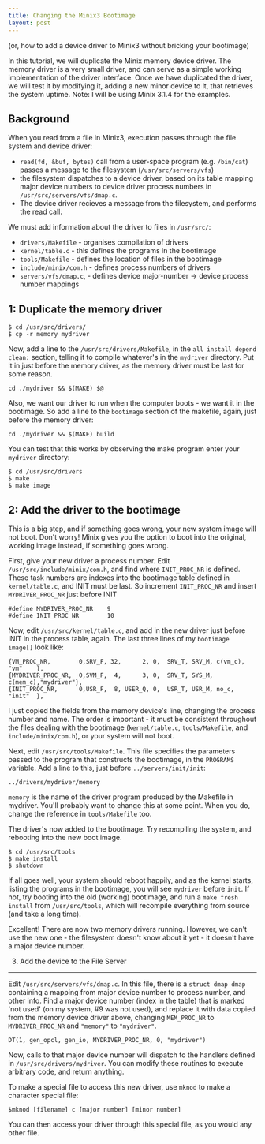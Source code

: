 ```yaml
---
title: Changing the Minix3 Bootimage
layout: post
---
```


(or, how to add a device driver to Minix3 without bricking your bootimage)

In this tutorial, we will duplicate the Minix memory device driver. The memory driver is a very small driver, and can serve as a simple working implementation of the driver interface. Once we have duplicated the driver, we will test it by modifying it, adding a new minor device to it, that retrieves the system uptime. Note: I will be using Minix 3.1.4 for the examples.

Background
----------

When you read from a file in Minix3, execution passes through the file system and device driver:

  * `read(fd, &buf, bytes)` call from a user-space program (e.g. `/bin/cat`)
    passes a message to the filesystem (`/usr/src/servers/vfs`)
  * the filesystem dispatches to a device driver, based on its table mapping major
    device numbers to device driver process numbers in `/usr/src/servers/vfs/dmap.c`.
  * The device driver recieves a message from the filesystem, and performs the read
    call.

We must add information about the driver to files in `/usr/src/`: 
  * `drivers/Makefile` - organises compilation of drivers
  * `kernel/table.c` - this defines the programs in the bootimage
  * `tools/Makefile` - defines the location of files in the bootimage
  * `include/minix/com.h` - defines process numbers of drivers
  * `servers/vfs/dmap.c`, - defines device major-number -> device process 
     number mappings

1: Duplicate the memory driver
------------------------------

    $ cd /usr/src/drivers/
    $ cp -r memory mydriver

Now, add a line to the `/usr/src/drivers/Makefile`, in the `all install depend clean:` section, telling it to compile whatever's in the `mydriver` directory. Put it in just before the memory driver, as the memory driver must be last for some reason.

    cd ./mydriver && $(MAKE) $@

Also, we want our driver to run when the computer boots - we want it in the bootimage. So add a line to the `bootimage` section of the makefile, again, just before the memory driver:

    cd ./mydriver && $(MAKE) build

You can test that this works by observing the make program enter your `mydriver` directory:

    $ cd /usr/src/drivers
    $ make
    $ make image

2: Add the driver to the bootimage
----------------------------------

This is a big step, and if something goes wrong, your new system image will not boot. Don't worry! Minix gives you the option to boot into the original, working image instead, if something goes wrong.

First, give your new driver a process number. Edit `/usr/src/include/minix/com.h`, and find where `INIT_PROC_NR` is defined. These task numbers are indexes into the bootimage table defined in `kernel/table.c`, and INIT must be last. So increment `INIT_PROC_NR` and insert `MYDRIVER_PROC_NR` just before INIT

    #define MYDRIVER_PROC_NR    9
    #define INIT_PROC_NR        10 

Now, edit `/usr/src/kernel/table.c`, and add in the new driver just before INIT in the process table, again. The last three lines of my `bootimage image[]` look like:

    {VM_PROC_NR,        0,SRV_F, 32,      2, 0,  SRV_T, SRV_M, c(vm_c), "vm"    },
    {MYDRIVER_PROC_NR,  0,SVM_F,  4,      3, 0,  SRV_T, SYS_M, c(mem_c),"mydriver"},
    {INIT_PROC_NR,      0,USR_F,  8, USER_Q, 0,  USR_T, USR_M, no_c,    "init"  },

I just copied the fields from the memory device's line, changing the process number and name. The order is important - it must be consistent throughout the files dealing with the bootimage (`kernel/table.c`, `tools/Makefile`, and `include/minix/com.h`), or your system will not boot.

Next, edit `/usr/src/tools/Makefile`. This file specifies the parameters passed to the program that constructs the bootimage, in the `PROGRAMS` variable. Add a line to this, just before `../servers/init/init`:

    ../drivers/mydriver/memory

`memory` is the name of the driver program produced by the Makefile in mydriver. You'll probably want to change this at some point. When you do, change the reference in `tools/Makefile` too.

The driver's now added to the bootimage. Try recompiling the system, and rebooting into the new boot image.

    $ cd /usr/src/tools
    $ make install
    $ shutdown

If all goes well, your system should reboot happily, and as the kernel starts, listing the programs in the bootimage, you will see `mydriver` before `init`. If not, try booting into the old (working) bootimage, and run a `make fresh install` from `/usr/src/tools`, which will recompile everything from source (and take a long time).

Excellent! There are now two memory drivers running. However, we can't use the new one - the filesystem doesn't know about it yet - it doesn't have a major device number.

3. Add the device to the File Server
------------------------------------
Edit `/usr/src/servers/vfs/dmap.c`. In this file, there is a `struct dmap dmap` containing a mapping from major device number to process number, and other info.
Find a major device number (index in the table) that is marked 'not used' (on my system, #9 was not used), and replace it with data copied from the memory device driver above, changing `MEM_PROC_NR` to `MYDRIVER_PROC_NR` and `"memory"` to `"mydriver"`.

    DT(1, gen_opcl, gen_io, MYDRIVER_PROC_NR, 0, "mydriver")

Now, calls to that major device number will dispatch to the handlers defined in `/usr/src/drivers/mydriver`. You can modify these routines to execute arbitrary code, and return anything. 

To make a special file to access this new driver, use `mknod` to make a character special file:

    $mknod [filename] c [major number] [minor number]

You can then access your driver through this special file, as you would any other file.
